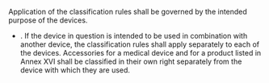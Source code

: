 Application of the classification rules shall be governed by the intended purpose of the devices.
- . If  the  device  in  question  is  intended  to  be  used  in  combination  with  another  device,  the  classification  rules  shall apply  separately  to  each  of  the  devices.  Accessories  for  a  medical  device  and  for  a  product  listed  in  Annex  XVI shall be classified in their own right separately from the device with which they are used.
